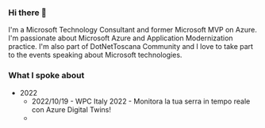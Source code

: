 ### Hi there 👋

I'm a Microsoft Technology Consultant and former Microsoft MVP on Azure. I'm passionate about Microsoft Azure and Application Modernization practice.
I'm also part of DotNetToscana Community and I love to take part to the events speaking about Microsoft technologies.

### What I spoke about

* 2022
  *  2022/10/19 - WPC Italy 2022 - Monitora la tua serra in tempo reale con Azure Digital Twins!
  *  
